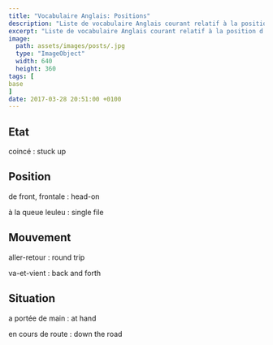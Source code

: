 ```yaml
---
title: "Vocabulaire Anglais: Positions"
description: "Liste de vocabulaire Anglais courant relatif à la position d'un objet ou d'une personne."
excerpt: "Liste de vocabulaire Anglais courant relatif à la position d'un objet ou d'une personne."
image:
  path: assets/images/posts/.jpg
  type: "ImageObject"
  width: 640
  height: 360
tags: [
base
]
date: 2017-03-28 20:51:00 +0100
---
```


## Etat

coincé
: stuck up


## Position

de front, frontale
: head-on

à la queue leuleu
: single file

## Mouvement

aller-retour
: round trip

va-et-vient
: back and forth


## Situation

a portée de main
: at hand

en cours de route
: down the road
